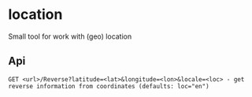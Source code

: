 # location
Small tool for work with (geo) location

## Api

```
GET <url>/Reverse?latitude=<lat>&longitude=<lon>&locale=<loc> - get reverse information from coordinates (defaults: loc="en")
```
